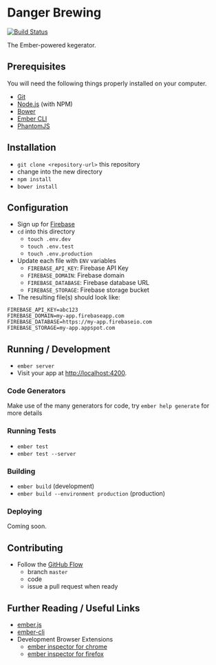# Danger Brewing

[![Build Status](https://travis-ci.org/jonpitch/danger-brewing.svg?branch=master)](https://travis-ci.org/jonpitch/danger-brewing)

The Ember-powered kegerator.

## Prerequisites

You will need the following things properly installed on your computer.

* [Git](http://git-scm.com/)
* [Node.js](http://nodejs.org/) (with NPM)
* [Bower](http://bower.io/)
* [Ember CLI](http://ember-cli.com/)
* [PhantomJS](http://phantomjs.org/)

## Installation

* `git clone <repository-url>` this repository
* change into the new directory
* `npm install`
* `bower install`

## Configuration

* Sign up for [Firebase](https://firebase.google.com/)
* `cd` into this directory
  * `touch .env.dev`
  * `touch .env.test`
  * `touch .env.production`
* Update each file with `ENV` variables
  * `FIREBASE_API_KEY`: Firebase API Key
  * `FIREBASE_DOMAIN`: Firebase domain
  * `FIREBASE_DATABASE`: Firebase database URL
  * `FIREBASE_STORAGE`: Firebase storage bucket
* The resulting file(s) should look like:
```
FIREBASE_API_KEY=abc123
FIREBASE_DOMAIN=my-app.firebaseapp.com
FIREBASE_DATABASE=https://my-app.firebaseio.com
FIREBASE_STORAGE=my-app.appspot.com
```

## Running / Development

* `ember server`
* Visit your app at [http://localhost:4200](http://localhost:4200).

### Code Generators

Make use of the many generators for code, try `ember help generate` for more details

### Running Tests

* `ember test`
* `ember test --server`

### Building

* `ember build` (development)
* `ember build --environment production` (production)

### Deploying

Coming soon.

## Contributing

* Follow the [GitHub Flow](https://guides.github.com/introduction/flow/)
  * branch `master`
  * code
  * issue a pull request when ready

## Further Reading / Useful Links

* [ember.js](http://emberjs.com/)
* [ember-cli](http://ember-cli.com/)
* Development Browser Extensions
  * [ember inspector for chrome](https://chrome.google.com/webstore/detail/ember-inspector/bmdblncegkenkacieihfhpjfppoconhi)
  * [ember inspector for firefox](https://addons.mozilla.org/en-US/firefox/addon/ember-inspector/)
